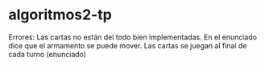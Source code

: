 # algoritmos2-tp

Errores: Las cartas no están del todo bien implementadas.
         En el enunciado dice que el armamento se puede mover.
         Las cartas se juegan al final de cada turno (enunciado)
